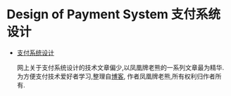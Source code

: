 # Design of Payment System 支付系统设计

* [支付系统设计](https://github.com/GammaGao/payment-system/blob/master/design_of_payment_system.pdf)

   网上关于支付系统设计的技术文章偏少,以凤凰牌老熊的一系列文章最为精华.  
   为方便支付技术爱好者学习,整理自[博客](http://doc.cocolian.cn/essay), 作者凤凰牌老熊,所有权利归作者所有.
